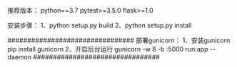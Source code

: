 推荐版本：
python==3.7
pytest>=3.5.0
flask>=1.0

安装步骤：
1、python setup.py build
2、python setup.py install

################################
部署gunicorn：
1、安装gunicorn
pip install gunicorn
2、开启后台运行
gunicorn -w 8 -b :5000 run:app --daemon
################################